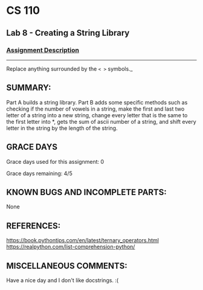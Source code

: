 # CS 110
## Lab 8 - Creating a String Library

### [Assignment Description](https://docs.google.com/document/d/1y_jvdf4tiNYyqNEkz-w9HXeigK8qQ45d-E4J1fvDBXk/edit?usp=sharing)

***

Replace anything surrounded by the `< >` symbols._

## SUMMARY:
 Part A builds a string library.
 Part B adds some specific methods such as checking if the number of vowels in a string, make the first and last two letter of a string into a new string, change every letter that is the same to the first letter into *, gets the sum of ascii number of a string, and shift every letter in the string by the length of the string.

## GRACE DAYS
Grace days used for this assignment: 0

Grace days remaining: 4/5

## KNOWN BUGS AND INCOMPLETE PARTS:
 None

## REFERENCES:
https://book.pythontips.com/en/latest/ternary_operators.html
https://realpython.com/list-comprehension-python/

## MISCELLANEOUS COMMENTS:
 Have a nice day and I don't like docstrings. :(
